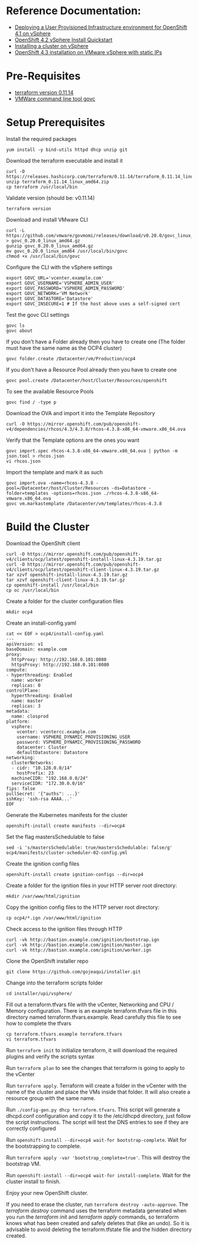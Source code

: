 # Reference Documentation:
 * [Deploying a User Provisioned Infrastructure environment for OpenShift 4.1 on vSphere](https://blog.openshift.com/deploying-a-user-provisioned-infrastructure-environment-for-openshift-4-1-on-vsphere/)
 * [OpenShift 4.2 vSphere Install Quickstart](https://blog.openshift.com/openshift-4-2-vsphere-install-quickstart/)
 * [Installing a cluster on vSphere](https://docs.openshift.com/container-platform/4.3/installing/installing_vsphere/installing-vsphere.html)
 * [OpenShift 4.3 installation on VMware vSphere with static IPs](https://labs.consol.de/container/platform/openshift/2020/01/31/ocp43-installation-vmware.html)

# Pre-Requisites

* [terraform version 0.11.14](https://releases.hashicorp.com/terraform/0.11.14)
* [VMWare command line tool govc](https://github.com/vmware/govmomi)

# Setup Prerequisites
Install the required packages
```
yum install -y bind-utils httpd dhcp unzip git
```

Download the terraform executable and install it
```
curl -O https://releases.hashicorp.com/terraform/0.11.14/terraform_0.11.14_linux_amd64.zip
unzip terraform_0.11.14_linux_amd64.zip
cp terraform /usr/local/bin
```

Validate version (should be: v0.11.14)
```
terraform version
```

Download and install VMware CLI
```
curl -L https://github.com/vmware/govmomi/releases/download/v0.20.0/govc_linux_amd64.gz > govc_0.20.0_linux_amd64.gz
gunzip govc_0.20.0_linux_amd64.gz
mv govc_0.20.0_linux_amd64 /usr/local/bin/govc
chmod +x /usr/local/bin/govc
```

Configure the CLI with the vSphere settings
```
export GOVC_URL='vcenter.example.com'
export GOVC_USERNAME='VSPHERE_ADMIN_USER'
export GOVC_PASSWORD='VSPHERE_ADMIN_PASSWORD'
export GOVC_NETWORK='VM Network'
export GOVC_DATASTORE='Datastore'
export GOVC_INSECURE=1 # If the host above uses a self-signed cert
```

Test the govc CLI settings
```
govc ls
govc about
```

If you don't have a Folder already then you have to create one
(The folder must have the same name as the OCP4 cluster)
```
govc folder.create /Datacenter/vm/Production/ocp4
```

If you don't have a Resource Pool already then you have to create one
```
govc pool.create /Datacenter/host/Cluster/Resources/openshift
```

To see the available Resource Pools
```
govc find / -type p
```

Download the OVA and import it into the Template Repository
```
curl -O https://mirror.openshift.com/pub/openshift-v4/dependencies/rhcos/4.3/4.3.8/rhcos-4.3.8-x86_64-vmware.x86_64.ova
```

Verify that the Template options are the ones you want
```
govc import.spec rhcos-4.3.8-x86_64-vmware.x86_64.ova | python -m json.tool > rhcos.json
vi rhcos.json
```

Import the template and mark it as such
```
govc import.ova -name=rhcos-4.3.8 -pool=/Datacenter/host/Cluster/Resources -ds=Datastore -folder=templates -options=rhcos.json ./rhcos-4.3.8-x86_64-vmware.x86_64.ova
govc vm.markastemplate /Datacenter/vm/templates/rhcos-4.3.8
```

# Build the Cluster
Download the OpenShift client
```
curl -O https://mirror.openshift.com/pub/openshift-v4/clients/ocp/latest/openshift-install-linux-4.3.19.tar.gz
curl -O https://mirror.openshift.com/pub/openshift-v4/clients/ocp/latest/openshift-client-linux-4.3.19.tar.gz
tar xzvf openshift-install-linux-4.3.19.tar.gz
tar xzvf openshift-client-linux-4.3.19.tar.gz
cp openshift-install /usr/local/bin
cp oc /usr/local/bin
```

Create a folder for the cluster configuration files
```
mkdir ocp4
```

Create an install-config.yaml
```
cat << EOF > ocp4/install-config.yaml
---
apiVersion: v1
baseDomain: example.com
proxy:
  httpProxy: http://192.168.0.101:8080
  httpsProxy: http://192.168.0.101:8080
compute:
- hyperthreading: Enabled
  name: worker
  replicas: 0 
controlPlane:
  hyperthreading: Enabled
  name: master
  replicas: 3
metadata:
  name: closprod
platform:
  vsphere:
    vcenter: vcentercc.example.com
    username: VSPHERE_DYNAMIC_PROVISIONING_USER
    password: VSPHERE_DYNAMIC_PROVISIONING_PASSWORD
    datacenter: Cluster
    defaultDatastore: Datastore
networking:
  clusterNetworks:
  - cidr: "10.128.0.0/14"
    hostPrefix: 23
  machineCIDR: "192.168.0.0/24"
  serviceCIDR: "172.30.0.0/16"
fips: false 
pullSecret: '{"auths": ...}'
sshKey: 'ssh-rsa AAAA...' 
EOF
```

Generate the Kubernetes manifests for the cluster
```
openshift-install create manifests --dir=ocp4
```

Set the flag mastersSchedulable to false
```
sed -i 's/mastersSchedulable: true/mastersSchedulable: false/g' ocp4/manifests/cluster-scheduler-02-config.yml
```

Create the ignition config files
```
openshift-install create ignition-configs --dir=ocp4
```

Create a folder for the ignition files in your HTTP server root directory:
```
mkdir /var/www/html/ignition
```

Copy the ignition config files to the HTTP server root directory:
```
cp ocp4/*.ign /var/www/html/ignition
```

Check access to the ignition files through HTTP
```
curl -vk http://bastion.example.com/ignition/bootstrap.ign
curl -vk http://bastion.example.com/ignition/master.ign
curl -vk http://bastion.example.com/ignition/worker.ign
```

Clone the OpenShift installer repo
```
git clone https://github.com/gojeaqui/installer.git
```

Change into the terraform scripts folder
```
cd installer/upi/vsphere/
```

Fill out a terraform.tfvars file with the vCenter, Networking and CPU / Memory configuration.
There is an example terraform.tfvars file in this directory named terraform.tfvars.example.
Read carefully this file to see how to complete the tfvars 
```
cp terraform.tfvars.example terraform.tfvars
vi terraform.tfvars
```

Run `terraform init` to initialize terraform, it will download the required plugins and verify the scripts syntax

Run `terraform plan` to see the changes that terraform is going to apply to the vCenter

Run `terraform apply`.
Terraform will create a folder in the vCenter with the name of the cluster and place the VMs inside that folder.
It will also create a resource group with the same name.

Run `./config-gen.py dhcp terraform.tfvars`.
This script will generate a dhcpd.conf configuration and copy it to the /etc/dhcpd directory, just follow the script instructions.
The script will test the DNS entries to see if they are correctly configured

Run `openshift-install --dir=ocp4 wait-for bootstrap-complete`. 
Wait for the bootstrapping to complete.

Run `terraform apply -var 'bootstrap_complete=true'`.
This will destroy the bootstrap VM.

Run `openshift-install --dir=ocp4 wait-for install-complete`. 
Wait for the cluster install to finish.

Enjoy your new OpenShift cluster.

If you need to erase the cluster, run `terraform destroy -auto-approve`.
The *terraform destroy* command uses the terraform metadata generated when you run the *terraform init* and *terraform apply* commands, so terraform knows what has been created and safely deletes that (like an undo).
So it is advisable to avoid deleting the terraform.tfstate file and the hidden directory created.
